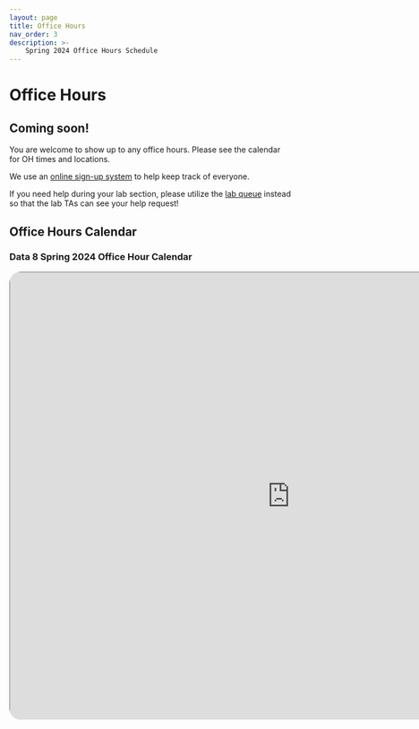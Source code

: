 ```yaml
---
layout: page
title: Office Hours
nav_order: 3
description: >-
    Spring 2024 Office Hours Schedule
---
```


# Office Hours
## Coming soon!
You are welcome to show up to any office hours. Please see the calendar for OH times and locations.

We use an [online sign-up system](https://oh.data8.org/) to help keep track of everyone.

If you need help during your lab section, please utilize the [lab queue](https://oh.data8.org/) instead so that the lab TAs can see your help request!

## Office Hours Calendar

### Data 8 Spring 2024 Office Hour Calendar

  <style>
    /* Style the container to enable rounded corners and drop shadow */
    .calendar-container {
      width: 1000px;
      height: 800px;
      overflow: hidden;
      border-radius: 20px;
      background-color: #ffffff !important;

    }

    /* Style the iframe */
    .calendar-container iframe {
      width: 100%;
      height: 100%;
      border: none;
    }
  </style>

<div class="calendar-container">
  <iframe src="https://calendar.google.com/calendar/embed?height=600&wkst=1&bgcolor=%23ffffff&ctz=America%2FLos_Angeles&src=ZGF0YThAYmVya2VsZXkuZWR1&src=Y180ZTI5ZmQ2NTk5NmQ1NzE5ZjczZmE2ZjM1MTUzN2JkYzU4NWFmYWVlYzlhNDcxYTFmNDFkODY3M2RkMjQ2NWU0QGdyb3VwLmNhbGVuZGFyLmdvb2dsZS5jb20&src=Y181YTMwMjkxZjJmMGJhMzQxOWIyMzdmZjVkOWYwMTA2MDQxOTZjMWZhZTc2ZWFhMWI5OWM5Y2EyZDkzMWRlYWNjQGdyb3VwLmNhbGVuZGFyLmdvb2dsZS5jb20&src=Y19lMTc5ZWVmNDI1ZDVlNWFhMzA0ODAwMDA5Mzk4ZWE3MmJjMzBjZGFmNmY3NmFkMjQ5NWYwYmUwNWE2ZWMyMWE1QGdyb3VwLmNhbGVuZGFyLmdvb2dsZS5jb20&src=Y180YzIzOWEwYmYzOWZiOWVmMjU2YWMwNmM0ODM3Y2QwM2IxZTNhMTNkZThlM2ExM2MyNDY3ODY5Y2RkMGZlM2U1QGdyb3VwLmNhbGVuZGFyLmdvb2dsZS5jb20&src=ZW4udXNhI2hvbGlkYXlAZ3JvdXAudi5jYWxlbmRhci5nb29nbGUuY29t&color=%233F51B5&color=%23EF6C00&color=%23C0CA33&color=%23EF6C00&color=%23D50000&color=%230B8043" style="border:solid 1px #777" width="800" height="600" frameborder="0"></iframe>
</div>

<script src="../assets/darkmode.js"></script>
<script>
window.addEventListener("DOMContentLoaded", (event) => {
    onLoad();
});
</script>